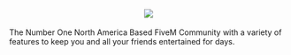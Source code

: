 <h2 align='center'>
  <a href="https://narc.live">
    <img src="https://cdn.discordapp.com/attachments/1064369957930012755/1064388638588272719/F210C56D-8C26-46F3-BE7B-4AAD2A864CF9.png" />
  </a>
  <br> 
</h2>

<p>
   The Number One North America Based FiveM Community with a variety of features to keep you and all your friends entertained for days.
</p>

